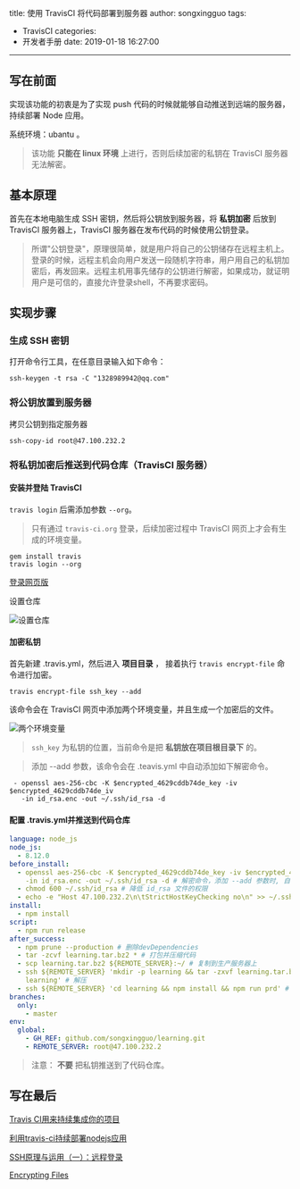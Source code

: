 title: 使用 TravisCI 将代码部署到服务器
author: songxingguo
tags:
  - TravisCI
categories:
  - 开发者手册
date: 2019-01-18 16:27:00
---
## 写在前面

实现该功能的初衷是为了实现 push 代码的时候就能够自动推送到远端的服务器，持续部署 Node 应用。

系统环境：ubantu 。

> 该功能 **只能在 linux 环境** 上进行，否则后续加密的私钥在 TravisCI 服务器无法解密。

<!-- more -->

## 基本原理

首先在本地电脑生成 SSH 密钥，然后将公钥放到服务器，将 **私钥加密** 后放到 TravisCI 服务器上，TravisCI 服务器在发布代码的时候使用公钥登录。

> 所谓"公钥登录"，原理很简单，就是用户将自己的公钥储存在远程主机上。登录的时候，远程主机会向用户发送一段随机字符串，用户用自己的私钥加密后，再发回来。远程主机用事先储存的公钥进行解密，如果成功，就证明用户是可信的，直接允许登录shell，不再要求密码。

## 实现步骤

### 生成 SSH 密钥

打开命令行工具，在任意目录输入如下命令：

```
ssh-keygen -t rsa -C "1328989942@qq.com"
```

### 将公钥放置到服务器

拷贝公钥到指定服务器

```
ssh-copy-id root@47.100.232.2
```

### 将私钥加密后推送到代码仓库（TravisCI 服务器）

#### 安装并登陆 TravisCI

`travis login` 后需添加参数 `--org`。

> 只有通过 `travis-ci.org` 登录，后续加密过程中 TravisCI 网页上才会有生成的环境变量。

```
gem install travis
travis login --org 
```

[登录网页版](https://travis-ci.org/)

设置仓库

![设置仓库](https://graphbed.qiniu.songxingguo.com/TravisCI-To-Server/%E8%AE%BE%E7%BD%AE%E4%BB%93%E5%BA%93.png)

#### 加密私钥

首先新建 .travis.yml，然后进入 **项目目录** ， 接着执行 `travis encrypt-file` 命令进行加密。

```
travis encrypt-file ssh_key --add
```

该命令会在 TravisCI 网页中添加两个环境变量，并且生成一个加密后的文件。

![两个环境变量](https://graphbed.qiniu.songxingguo.com/TravisCI-To-Server/%E4%B8%A4%E4%B8%AA%E7%8E%AF%E5%A2%83%E5%8F%98%E9%87%8F.png)

> `ssh_key` 为私钥的位置，当前命令是把 **私钥放在项目根目录下** 的。

> 添加 --add 参数，该命令会在 .teavis.yml 中自动添加如下解密命令。
 ```
  - openssl aes-256-cbc -K $encrypted_4629cddb74de_key -iv $encrypted_4629cddb74de_iv
    -in id_rsa.enc -out ~/.ssh/id_rsa -d
```

#### 配置 .travis.yml并推送到代码仓库

```yml
language: node_js
node_js:
  - 8.12.0
before_install:
  - openssl aes-256-cbc -K $encrypted_4629cddb74de_key -iv $encrypted_4629cddb74de_iv
    -in id_rsa.enc -out ~/.ssh/id_rsa -d # 解密命令，添加 --add 参数时, 自动添加
  - chmod 600 ~/.ssh/id_rsa # 降低 id_rsa 文件的权限
  - echo -e "Host 47.100.232.2\n\tStrictHostKeyChecking no\n" >> ~/.ssh/config # 将生产服务器地址加入到测试机的信任列表中
install:
  - npm install
script:
  - npm run release
after_success:
  - npm prune --production # 删除devDependencies
  - tar -zcvf learning.tar.bz2 * # 打包并压缩代码
  - scp learning.tar.bz2 ${REMOTE_SERVER}:~/ # 复制到生产服务器上
  - ssh ${REMOTE_SERVER} 'mkdir -p learning && tar -zxvf learning.tar.bz2 -C
    learning' # 解压
  - ssh ${REMOTE_SERVER} 'cd learning && npm install && npm run prd' # 重启pm2
branches:
  only:
    - master
env:
  global:
    - GH_REF: github.com/songxingguo/learning.git
    - REMOTE_SERVER: root@47.100.232.2
```

> 注意： **不要** 把私钥推送到了代码仓库。

## 写在最后

[Travis CI用来持续集成你的项目](http://www.cnblogs.com/zqzjs/p/6119750.html)

[利用travis-ci持续部署nodejs应用](https://cnodejs.org/topic/5885f19c171f3bc843f6017e)

[SSH原理与运用（一）：远程登录](http://www.ruanyifeng.com/blog/2011/12/ssh_remote_login.html)

[Encrypting Files](https://docs.travis-ci.com/user/encrypting-files)
